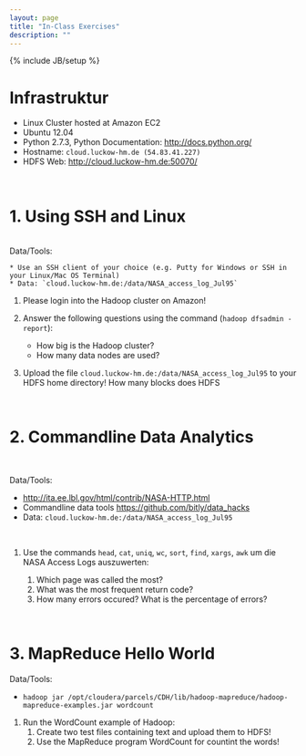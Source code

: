 ```yaml
---
layout: page
title: "In-Class Exercises"
description: ""
---
```

{% include JB/setup %}



# Infrastruktur

* Linux Cluster hosted at Amazon EC2
* Ubuntu 12.04
* Python 2.7.3, Python Documentation: <http://docs.python.org/>
* Hostname: `cloud.luckow-hm.de (54.83.41.227)`
* HDFS Web: <http://cloud.luckow-hm.de:50070/>


<br/>

# 1. Using SSH and Linux
<br/>
Data/Tools:

	* Use an SSH client of your choice (e.g. Putty for Windows or SSH in your Linux/Mac OS Terminal)
	* Data: `cloud.luckow-hm.de:/data/NASA_access_log_Jul95`


1. Please login into the Hadoop cluster on Amazon!

1. Answer the following questions using the command (`hadoop dfsadmin -report`):
    * How big is the Hadoop cluster?
    * How many data nodes are used?
    		
	
1. Upload the file `cloud.luckow-hm.de:/data/NASA_access_log_Jul95` to your HDFS home directory! How many blocks does HDFS

<br/>


# 2. Commandline Data Analytics
<br/>  

Data/Tools:
* <http://ita.ee.lbl.gov/html/contrib/NASA-HTTP.html>
* Commandline data tools <https://github.com/bitly/data_hacks>
* Data: `cloud.luckow-hm.de:/data/NASA_access_log_Jul95`
<br/> 

1. Use the commands `head`, `cat`, `uniq`, `wc`, `sort`, `find`, `xargs`, `awk` um die NASA Access Logs auszuwerten:

	1. Which page was called the most?
 	1. What was the most frequent return code?
	1. How many errors occured? What is the percentage of errors?

<br/> 
	
# 3. MapReduce Hello World

Data/Tools:
* `hadoop jar /opt/cloudera/parcels/CDH/lib/hadoop-mapreduce/hadoop-mapreduce-examples.jar wordcount`

1. Run the WordCount example of Hadoop:
	1. Create two test files containing text and upload them to HDFS!
	1. Use the MapReduce program WordCount for countint the words!


